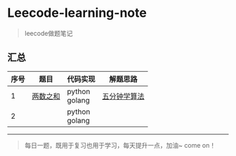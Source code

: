 # Leecode-learning-note
>leecode做题笔记

## 汇总


序号 | 题目 | 代码实现 | 解题思路
---|---|---|---
1 | [两数之和](https://leetcode-cn.com/problems/two-sum/) | python<br>golang | [五分钟学算法]("https://www.cxyxiaowu.com/6840.html")
2 |  | python<br>golang | 


---
>每日一题，既用于复习也用于学习，每天提升一点，加油~ come on！

